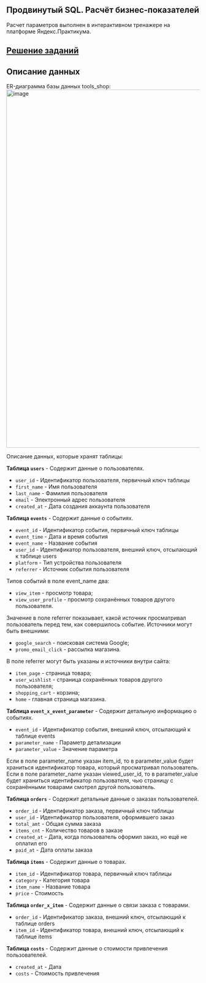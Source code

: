 ## Продвинутый SQL. Расчёт бизнес-показателей

Расчет параметров выполнен в интерактивном тренажере на платформе Яндекс.Практикума.

## [Решение заданий](https://github.com/zhuravleva-ekaterina/data_analyst_portfolio/blob/main/cohort_analysis/cohort_analysis_solution.sql)

## Описание данных

ER-диаграмма базы данных tools_shop:
<img width="934" alt="image" src="https://user-images.githubusercontent.com/112425295/232772775-d413a67f-19a4-4465-bf1c-9d4ea810df0d.png">

Описание данных, которые хранят таблицы:

**Таблица `users`** - Cодержит данные о пользователях.

- `user_id` -	Идентификатор пользователя, первичный ключ таблицы
- `first_name` -		Имя пользователя
- `last_name` -		Фамилия пользователя
- `email` -		Электронный адрес пользователя
- `created_at` -		Дата создания аккаунта пользователя

**Таблица `events`** - Содержит данные о событиях.

- `event_id` -	Идентификатор события, первичный ключ таблицы
- `event_time` -	Дата и время события
- `event_name` -	Название события
- `user_id` -	Идентификатор пользователя, внешний ключ, отсылающий к таблице users
- `platform` -	Тип устройства пользователя
- `referrer` -	Источник события пользователя

Типов событий в поле event_name два: 
- `view_item` - просмотр товара;
- `view_user_profile` - просмотр сохранённых товаров другого пользователя.

Значение в поле referrer показывает, какой источник просматривал пользователь перед тем, как совершилось событие. Источники могут быть внешними:
- `google_search` - поисковая система Google;
- `promo_email_click` - рассылка магазина.

В поле referrer могут быть указаны и источники внутри сайта:
- `item_page` - страница товара;
- `user_wishlist` - страница сохранённых товаров другого пользователя;
- `shopping_cart` - корзина;
- `home` - главная страница магазина.

**Таблица `event_x_event_parameter`** - Содержит детальную информацию о событиях.

- `event_id` -	Идентификатор события, внешний ключ, отсылающий к таблице events
- `parameter_name` -	Параметр детализации
- `parameter_value` -	Значение параметра

Если в поле parameter_name указан item_id, то в parameter_value будет храниться идентификатор товара, который просматривал пользователь. 
Если в поле parameter_name указан viewed_user_id, то в parameter_value будет храниться идентификатор пользователя, чью страницу с сохранёнными товарами смотрел другой пользователь.

**Таблица `orders`** - Содержит детальные данные о заказах пользователей.

- `order_id` -	Идентификатор заказа, первичный ключ таблицы
- `user_id` -	Идентификатор пользователя, оформившего заказ
- `total_amt` -	Общая сумма заказа
- `items_cnt` -	Количество товаров в заказе
- `created_at` -	Дата, когда пользователь оформил заказ, но ещё не оплатил его
- `paid_at` -	Дата оплаты заказа

**Таблица `items`** - Содержит данные о товарах.

- `item_id` -	Идентификатор товара, первичный ключ таблицы
- `category` -	Категория товара
- `item_name` -	Название товара
- `price` -	Стоимость

**Таблица `order_x_item`** - Содержит данные о связи заказа с товарами.

- `order_id` -	Идентификатор заказа, внешний ключ, отсылающий к таблице orders
- `item_id` -	Идентификатор товара, внешний ключ, отсылающий к таблице items

**Таблица `costs`** - Содержит данные о стоимости привлечения пользователей.

- `created_at` -	Дата
- `costs` -	Стоимость привлечения
